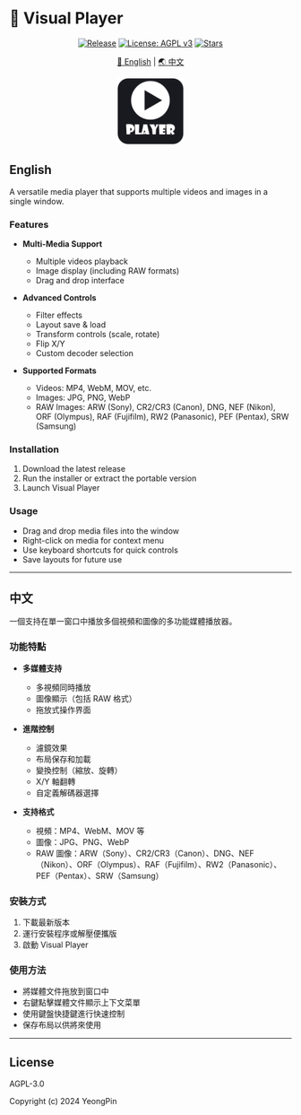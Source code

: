 # 🚀 Visual Player

<div align="center">

[![Release](https://img.shields.io/github/v/release/yeongpin/VisualPlayer?style=flat-square&logo=github&color=blue)](https://github.com/yeongpin/VisualPlayer/releases/latest)
[![License: AGPL v3](https://img.shields.io/badge/License-AGPL_v3-blue.svg)](https://github.com/yeongpin/VisualPlayer/blob/master/LICENSE)
[![Stars](https://img.shields.io/github/stars/yeongpin/VisualPlayer?style=flat-square&logo=github)](https://github.com/yeongpin/VisualPlayer/stargazers)

[🌟 English](#english) | [🌏 中文](#chinese)

<img src="Logo.png" alt="Visual Player Logo" width="120"/>

</div>


## English

A versatile media player that supports multiple videos and images in a single window.

### Features

- **Multi-Media Support**
  - Multiple videos playback
  - Image display (including RAW formats)
  - Drag and drop interface

- **Advanced Controls**
  - Filter effects
  - Layout save & load
  - Transform controls (scale, rotate)
  - Flip X/Y
  - Custom decoder selection

- **Supported Formats**
  - Videos: MP4, WebM, MOV, etc.
  - Images: JPG, PNG, WebP
  - RAW Images: ARW (Sony), CR2/CR3 (Canon), DNG, NEF (Nikon), ORF (Olympus), RAF (Fujifilm), RW2 (Panasonic), PEF (Pentax), SRW (Samsung)

### Installation

1. Download the latest release
2. Run the installer or extract the portable version
3. Launch Visual Player

### Usage

- Drag and drop media files into the window
- Right-click on media for context menu
- Use keyboard shortcuts for quick controls
- Save layouts for future use

---

## 中文

一個支持在單一窗口中播放多個視頻和圖像的多功能媒體播放器。

### 功能特點

- **多媒體支持**
  - 多視頻同時播放
  - 圖像顯示（包括 RAW 格式）
  - 拖放式操作界面

- **進階控制**
  - 濾鏡效果
  - 布局保存和加載
  - 變換控制（縮放、旋轉）
  - X/Y 軸翻轉
  - 自定義解碼器選擇

- **支持格式**
  - 視頻：MP4、WebM、MOV 等
  - 圖像：JPG、PNG、WebP
  - RAW 圖像：ARW（Sony）、CR2/CR3（Canon）、DNG、NEF（Nikon）、ORF（Olympus）、RAF（Fujifilm）、RW2（Panasonic）、PEF（Pentax）、SRW（Samsung）

### 安裝方式

1. 下載最新版本
2. 運行安裝程序或解壓便攜版
3. 啟動 Visual Player

### 使用方法

- 將媒體文件拖放到窗口中
- 右鍵點擊媒體文件顯示上下文菜單
- 使用鍵盤快捷鍵進行快速控制
- 保存布局以供將來使用

---

## License

AGPL-3.0

Copyright (c) 2024 YeongPin
